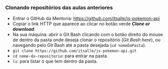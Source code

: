 ### Clonando repositórios das aulas anteriores
- Entrar o GitHub da Mentoria: https://github.com/itsalle/js-pokemon-api
- Copiar o link HTTP que aparece ao clicar no botão verde ***Clone or download***.
- Na sua máquina: abrir o Git Bash clicando com o botão direito do mouse de dentro da pasta onde deseja clonar o repositório (*Git Bash here*), ou navegando pelo Git Bash até a pasta desejada (`cd nomeDaPasta`).
- `git clone https://github.com/itsalle/js-pokemon-api.git`
- `cd nome-do-repositorio`: para entrar na pasta.
- `ls`: para listar o que tem dentro da pasta.